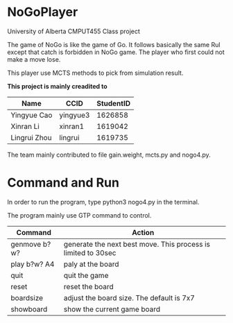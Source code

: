 # NoGoPlayer
University of Alberta CMPUT455 Class project

The game of NoGo is like the game of Go. It follows basically the same Rul except that catch is forbidden in NoGo game. The player who first could not make a move lose.

This player use MCTS methods to pick from simulation result.

**This project is mainly creadited to**

Name       |         CCID       |     StudentID  
-- | -- | --
Yingyue Cao    |     yingyue3    |    1626858
Xinran Li      |     xinran1     |    1619042
Lingrui Zhou   |     lingrui     |    1619735

The team mainly contributed to file gain.weight, mcts.py and nogo4.py.

# Command and Run
In order to run the program, type python3 nogo4.py in the terminal.

The program mainly use GTP command to control.

Command       |         Action
-- | -- 
genmove b?w? | generate the next best move. This process is limited to 30sec
play b?w? A4 | paly at the board
quit | quit the game
reset | reset the board
boardsize | adjust the board size. The default is  7x7
showboard | show the current game board

